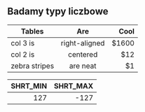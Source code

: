 ## Badamy typy liczbowe

| Tables        | Are           | Cool  |
| ------------- |:-------------:| -----:|
| col 3 is      | right-aligned | $1600 |
| col 2 is      | centered      |   $12 |
| zebra stripes | are neat      |    $1 |

| SHRT_MIN | SHRT_MAX |
|---------:|---------:|
|127       |-127      |
